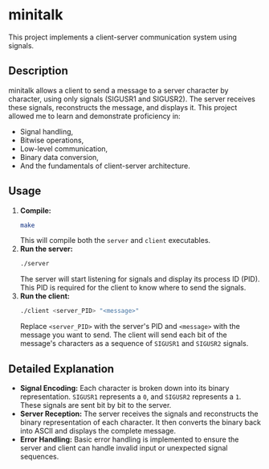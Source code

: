 # minitalk

This project implements a client-server communication system using signals.

## Description

minitalk allows a client to send a message to a server character by character, using only signals (SIGUSR1 and SIGUSR2). The server receives these signals, reconstructs the message, and displays it. This project allowed me to learn and demonstrate proficiency in:
* Signal handling,
* Bitwise operations,
* Low-level communication,
* Binary data conversion,
* And the fundamentals of client-server architecture.

## Usage

1.  **Compile:**
    ```bash
    make
    ```
    This will compile both the `server` and `client` executables.
2.  **Run the server:**
    ```bash
    ./server
    ```
    The server will start listening for signals and display its process ID (PID). This PID is required for the client to know where to send the signals.
3.  **Run the client:**
    ```bash
    ./client <server_PID> "<message>"
    ```
    Replace `<server_PID>` with the server's PID and `<message>` with the message you want to send. The client will send each bit of the message's characters as a sequence of `SIGUSR1` and `SIGUSR2` signals.

## Detailed Explanation

* **Signal Encoding:** Each character is broken down into its binary representation. `SIGUSR1` represents a `0`, and `SIGUSR2` represents a `1`. These signals are sent bit by bit to the server.
* **Server Reception:** The server receives the signals and reconstructs the binary representation of each character. It then converts the binary back into ASCII and displays the complete message.
* **Error Handling:** Basic error handling is implemented to ensure the server and client can handle invalid input or unexpected signal sequences.

